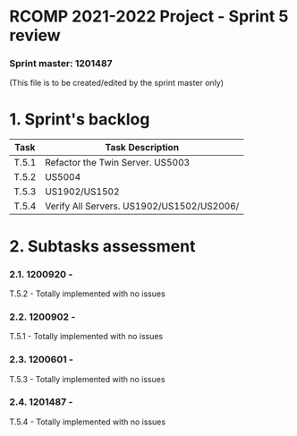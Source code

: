 RCOMP 2021-2022 Project - Sprint 5 review
=========================================
### Sprint master: 1201487
(This file is to be created/edited by the sprint master only)
# 1. Sprint's backlog #

| Task  | Task Description                          |
|-------|-------------------------------------------|
| T.5.1 | Refactor the Twin Server. US5003          |
| T.5.2 | US5004                                    |
| T.5.3 | US1902/US1502                             |
| T.5.4 | Verify All Servers. US1902/US1502/US2006/ |


# 2. Subtasks assessment #

### 2.1. 1200920 - 

T.5.2 - Totally implemented with no issues


### 2.2. 1200902 - 

T.5.1 - Totally implemented with no issues


### 2.3. 1200601 - 

T.5.3 - Totally implemented with no issues


### 2.4. 1201487 - 

T.5.4 - Totally implemented with no issues
